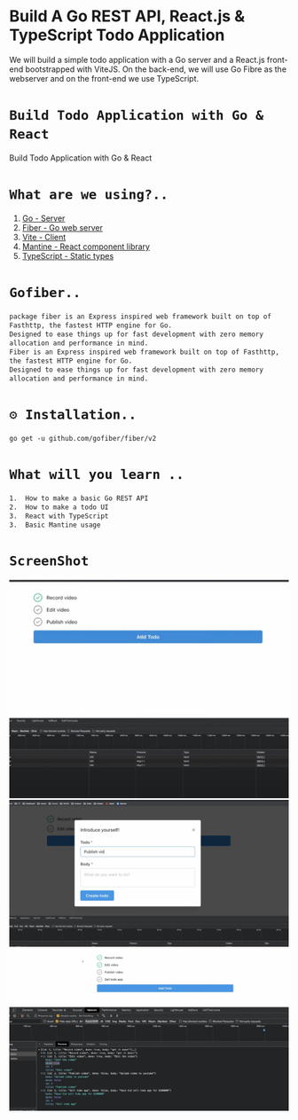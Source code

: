 # Build A Go REST API, React.js & TypeScript Todo Application
We will build a simple todo application with a Go server and a React.js front-end bootstrapped with ViteJS.
On the back-end, we will use Go Fibre as the webserver and on the front-end we use TypeScript.


# `Build Todo Application with Go & React`
 Build Todo Application with Go & React

# `What are we using?..`
   1. [Go - Server](https://go.dev/)
   2. [Fiber - Go web server](https://github.com/gofiber/fiber)
   3. [Vite - Client](https://vitejs.dev/)
   4. [Mantine - React component library](https://mantine.dev/)
   5. [TypeScript - Static types](https://www.typescriptlang.org/)

# `Gofiber.. `
    package fiber is an Express inspired web framework built on top of Fasthttp, the fastest HTTP engine for Go.
    Designed to ease things up for fast development with zero memory allocation and performance in mind.
    Fiber is an Express inspired web framework built on top of Fasthttp, the fastest HTTP engine for Go.
    Designed to ease things up for fast development with zero memory allocation and performance in mind.

# `⚙️ Installation.. `
    go get -u github.com/gofiber/fiber/v2

# `What will you learn ..`

    1.  How to make a basic Go REST API
    2.  How to make a todo UI
    3.  React with TypeScript
    3.  Basic Mantine usage

# `ScreenShot`

<img src="0.png">
<img src="1.png">
<img src="2.png">
